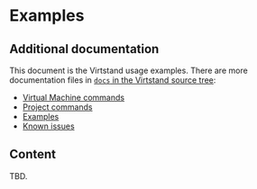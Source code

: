 # Examples

## Additional documentation

This document is the Virtstand usage examples. There are more documentation files in
[`docs` in the Virtstand source tree](./):

- [Virtual Machine commands](./commands_vm.md)
- [Project commands](./commands_project.md)
- [Examples](./examples.md)
- [Known issues](./known_issues.md)

## Content

TBD.
